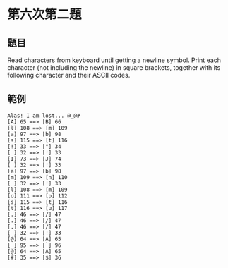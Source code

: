 # 第六次第二題
## 題目
Read characters from keyboard until getting a newline symbol.
Print each character (not including the newline) in square brackets, together with its following character and their ASCII codes.
## 範例
```
Alas! I am lost... @_@#
[A] 65 ==> [B] 66
[l] 108 ==> [m] 109
[a] 97 ==> [b] 98
[s] 115 ==> [t] 116
[!] 33 ==> ["] 34
[ ] 32 ==> [!] 33
[I] 73 ==> [J] 74
[ ] 32 ==> [!] 33
[a] 97 ==> [b] 98
[m] 109 ==> [n] 110
[ ] 32 ==> [!] 33
[l] 108 ==> [m] 109
[o] 111 ==> [p] 112
[s] 115 ==> [t] 116
[t] 116 ==> [u] 117
[.] 46 ==> [/] 47
[.] 46 ==> [/] 47
[.] 46 ==> [/] 47
[ ] 32 ==> [!] 33
[@] 64 ==> [A] 65
[_] 95 ==> [`] 96
[@] 64 ==> [A] 65
[#] 35 ==> [$] 36
```